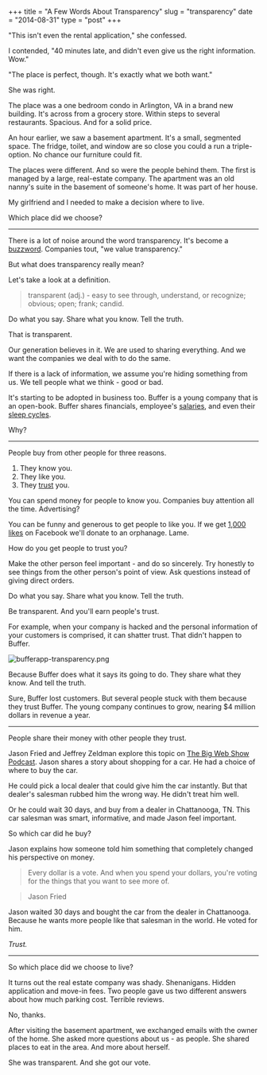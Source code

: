 +++
title = "A Few Words About Transparency"
slug = "transparency"
date = "2014-08-31"
type = "post"
+++ 

"This isn't even the rental application," she confessed.  

I contended, "40 minutes late, and didn't even give us the right information. Wow." 

"The place is perfect, though. It's exactly what we both want." 

She was right.  

The place was a one bedroom condo in Arlington, VA in a brand new building. It's across from a grocery store. Within steps to several restaurants. Spacious. And for a solid price. 

An hour earlier, we saw a basement apartment. It's a small, segmented space. The fridge, toilet, and window are so close you could a run a triple-option. No chance our furniture could fit. 

The places were different. And so were the people behind them. The first is managed by a large, real-estate company. The apartment was an old nanny's suite in the basement of someone's home. It was part of her house. 

My girlfriend and I needed to make a decision where to live.  

Which place did we choose? 

* * * 

There is a lot of noise around the word transparency. It's become a [buzzword](http://adage.com/article/the-media-guy/media-marketing-buzzwords-die/294521/). Companies tout, "we value transparency." 

But what does transparency really mean? 

Let's take a look at a definition. 

> transparent (adj.) -  easy to see through, understand, or recognize; obvious; open; frank; candid. 

Do what you say. Share what you know. Tell the truth. 

That is transparent. 

Our generation believes in it. We are used to sharing everything. And we want the companies we deal with to do the same. 

If there is a lack of information, we assume you're hiding something from us. We tell people what we think - good or bad. 

It's starting to be adopted in business too. Buffer is a young company that is an open-book. Buffer shares financials, employee's [salaries](http://open.bufferapp.com/introducing-open-salaries-at-buffer-including-our-transparent-formula-and-all-individual-salaries/), and even their [sleep cycles](http://b.fastcompany.net/multisite_files/fastcompany/inline/2013/05/3009585-inline-inline-1-7-slightly-crazy-ways-to-build-a-happy-productive-and-transparent-company.jpg). 

Why? 

* * * 

People buy from other people for three reasons. 

1. They know you. 
2. They like you. 
3. They <u>trust</u> you.

You can spend money for people to know you. Companies buy attention all the time. Advertising? 

You can be funny and generous to get people to like you. If we get [1,000 likes](http://www.slideshare.net/bradfrostweb/death-to-bullshit/67) on Facebook we'll donate to an orphanage. Lame. 

How do you get people to trust you? 

Make the other person feel important - and do so sincerely. Try honestly to see things from the other person's point of view. Ask questions instead of giving direct orders. 

Do what you say. Share what you know. Tell the truth. 

Be transparent. And you'll earn people's trust. 

For example, when your company is hacked and the personal information of your customers is comprised, it can shatter trust. That didn't happen to Buffer. 

![bufferapp-transparency.png](https://draftin.com:443/images/20240?token=zZuphi4EVlUOd0QS1a2aJoRnBpzRAeyT4RvQfPN8Z-8YYktOAPiCpRCIAwr17qFz_lWud6hgM0Vzr06ToEtj7qg) 

Because Buffer does what it says its going to do. They share what they know. And tell the truth. 

Sure, Buffer lost customers. But several people stuck with them because they trust Buffer. The young company continues to grow, nearing $4 million dollars in revenue a year. 

* * * 

People share their money with other people they trust. 

Jason Fried and Jeffrey Zeldman explore this topic on [The Big Web Show Podcast](http://www.zeldman.com/2010/07/01/37signals-jason-fried-live-today-on-the-big-web-show/). Jason shares a story about shopping for a car. He had a choice of where to buy the car. 

He could pick a local dealer that could give him the car instantly. But that dealer's salesman rubbed him the wrong way. He didn't treat him well. 

Or he could wait 30 days, and buy from a dealer in Chattanooga, TN. This car salesman was smart, informative, and made Jason feel important. 

So which car did he buy? 

Jason explains how someone told him something that completely changed his perspective on money. 

> Every dollar is a vote. And when you spend your dollars, you're voting for the things that you want to see more of. 

> Jason Fried

Jason waited 30 days and bought the car from the dealer in Chattanooga. Because he wants more people like that salesman in the world. He voted for him. 

*Trust.*

* * * 

So which place did we choose to live? 

It turns out the real estate company was shady. Shenanigans. Hidden application and move-in fees. Two people gave us two different answers about how much parking cost. Terrible reviews. 

No, thanks. 

After visiting the basement apartment, we exchanged emails with the owner of the home. She asked more questions about us - as people. She shared places to eat in the area. And more about herself. 

She was transparent. And she got our vote. 
